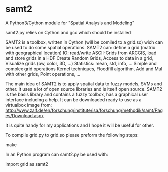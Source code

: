 # samt2
A Python3/Cython module for "Spatial Analysis and Modeling"


samt2.py relies on Cython and gcc which should be installed

SAMT2 is a toolbox, written in Cython (will be comiled to a grid.so) wich can be used to do some spatial operations.
SAMT2 can:
  define a grid (matrix with geographical location)
  IO: read/write ASCII-Grids from ARCGIS, load and store grids in a HDF
  Create Random Grids,
  Access to data in a grid,
  Visualize grids (bw, color, 3D, ...)
  Statistics: mean, std, info, ...
  Simple and complex grid operations
  Kernel techniques,
  Floodfill algorithm,
  Add and Mul with other grids,
  Point operations, ...
  
The main idea of SAMT2 is to apply spatial data to fuzzy models, SVMs and other. It uses a lot of open source 
libraries and is itself open source. SAMT2 is the basis library and contains a fuzzy toolbox, has a graphical user 
interface including a help. It can be downloaded ready to use as a virtualbox image from:
http://www.zalf.de/en/forschung/institute/lsa/forschung/methodik/samt/Pages/Download.aspx

It is quite handy for my applications and I hope it will be useful for other.

To compile grid.py to grid.so please preform the following steps:

make 

In an Python program can samt2.py be used with:

import grid as samt2
